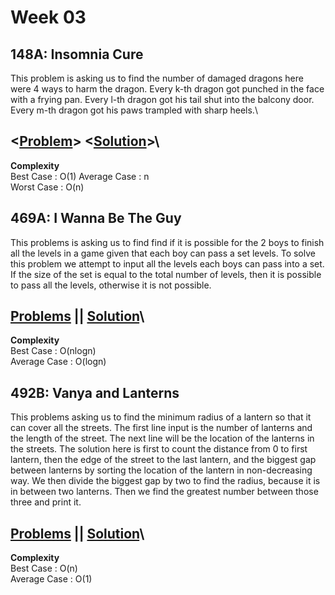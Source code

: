 # Week 03

## 148A: Insomnia Cure  

This problem is asking us to find the number of damaged dragons here were 4 ways to harm the dragon. Every k-th dragon got punched in the face with a frying pan. 
Every l-th dragon got his tail shut into the balcony door. Every m-th dragon got his paws trampled with sharp heels.\
## <[**Problem**](https://codeforces.com/problemset/problem/148/A)> <[**Solution**](https://codeforces.com/contest/148/submission/43107695)>\
**Complexity**<br>
Best Case : O(1)
Average Case : n\
Worst Case : O(n)


## 469A: I Wanna Be The Guy

This problems is asking us to find find if it is possible for the 2 boys to finish all the levels in a game given that each boy can pass a set levels. 
To solve this problem we attempt to input all the levels each boys can pass into a set. If the size of the set is equal to the total number of levels, then it is possible to pass all the levels, otherwise it is not possible.
## [**Problems**](https://codeforces.com/problemset/problem/469/A) || [**Solution**](https://codeforces.com/contest/469/submission/43107652)\
**Complexity**<br>
Best Case : O(nlogn)\
Average Case : O(logn)

## 492B: Vanya and Lanterns

This problems asking us to find the minimum radius of a lantern so that it can cover all the streets.
The first line input is the number of lanterns and the length of the street.
The next line will be the location of the lanterns in the streets.
The solution here is first to count the distance from 0 to first lantern, then the edge of the street to the last lantern, and the biggest gap between lanterns by sorting the location of the lantern in non-decreasing way. We then divide the biggest gap by two to find the radius, because it is in between two lanterns.
Then we find the greatest number between those three and print it.
## [**Problems**](https://codeforces.com/problemset/problem/492/b) || [**Solution**](https://codeforces.com/contest/492/submission/43107558)\
**Complexity**<br>
Best Case : O(n)\
Average Case : O(1)
